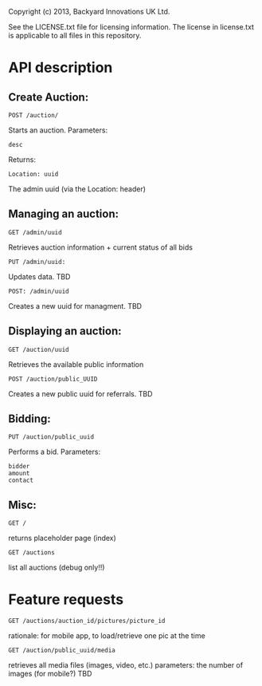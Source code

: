 Copyright (c) 2013,  Backyard Innovations UK Ltd.

See the LICENSE.txt file for licensing information.
The license in license.txt is applicable to all files in this
repository.

API description
===============

Create Auction:
---------------
    POST /auction/
Starts an auction. 
Parameters: 

    desc

Returns:

    Location: uuid

The admin uuid (via the Location: header)

Managing an auction:
--------------------

    GET /admin/uuid

Retrieves auction information + current status of all bids

    PUT /admin/uuid: 
    
Updates data. TBD

    POST: /admin/uuid 

Creates a new uuid for managment. TBD

Displaying an auction:
----------------------

    GET /auction/uuid
    
Retrieves the available public information

    POST /auction/public_UUID

Creates a new public uuid for referrals. TBD

Bidding:
--------

    PUT /auction/public_uuid

Performs a bid.  Parameters: 

    bidder
    amount
    contact


Misc:
-----

    GET /

returns placeholder page (index)

    GET /auctions

list all auctions (debug only!!)



Feature requests
================

    GET /auctions/auction_id/pictures/picture_id
rationale: for mobile app, to load/retrieve one pic at the time

    GET /auction/public_uuid/media 

retrieves all media files (images, video, etc.)
parameters: the number of images (for mobile?)
TBD
